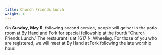 ```yaml
---
title: Church Friends Lunch
weight: 4
---
```


On **Sunday, May 5**, following second service, people will gather in the patio room at By Hand and Fork for special fellowship at the fourth “Church Friends Lunch.” The restaurant is at 1617 N. Wheeling. For those of you who are registered, we will meet at By Hand at Fork following the late worship hour.